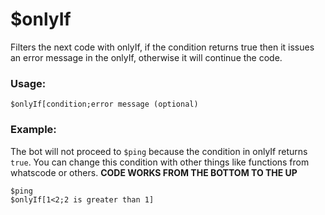 # $onlyIf

Filters the next code with onlyIf, if the condition returns true then it issues an error message in the onlyIf, otherwise it will continue the code.

### Usage:

```
$onlyIf[condition;error message (optional)
```

### Example:

The bot will not proceed to `$ping` because the condition in onlyIf returns `true`. You can change this condition with other things like functions from whatscode or others. **CODE WORKS FROM THE BOTTOM TO THE UP**
```
$ping
$onlyIf[1<2;2 is greater than 1]
```

